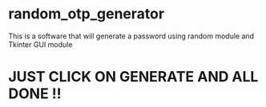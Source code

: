 # random_otp_generator
This is a software that will generate a password using random module and Tkinter GUI module
#    JUST CLICK ON GENERATE AND ALL DONE !!
